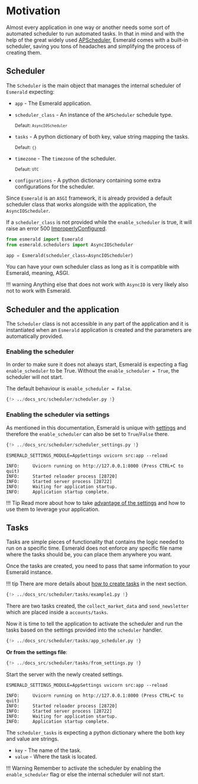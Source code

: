 # Motivation

Almost every application in one way or another needs some sort of automated scheduler to run automated tasks.
In that in mind and with the help of the great widely used
<a href='https://apscheduler.readthedocs.io/en/3.x/' target='_blank'>APScheduler</a>, Esmerald comes with a built-in
scheduler, saving you tons of headaches and simplifying the process of creating them.

## Scheduler

The `Scheduler` is the main object that manages the internal scheduler of `Esmerald` expecting:

* `app` - The Esmerald application.
* `scheduler_class` - An instance of the `APScheduler` schedule type.

    <sup>Default: `AsyncIOScheduler`</sup>

* `tasks` - A python dictionary of both key, value string mapping the tasks.

    <sup>Default: `{}`</sup>

* `timezone` - The `timezone` of the scheduler.

    <sup>Default: `UTC`</sup>

* `configurations` - A python dictionary containing some extra configurations for the scheduler.

Since `Esmerald` is an `ASGI` framework, it is already provided a default scheduler class that works alongside with
the application, the `AsyncIOScheduler`.

If a `scheduler_class` is not provided while the `enable_scheduler` is true, it will raise an error 500
[ImproperlyConfigured](../exceptions.md#improperlyconfigured).

```python hl_lines="4"
from esmerald import Esmerald
from esmerald.schedulers import AsyncIOScheduler

app = Esmerald(scheduler_class=AsyncIOScheduler)
```

You can have your own scheduler class as long as it is compatible with Esmerald, meaning, ASGI.

!!! warning
    Anything else that does not work with `AsyncIO` is very likely also not to work with Esmerald.

## Scheduler and the application

The `Scheduler` class is not accessible in any part of the application and it is instantiated when an `Esmerald`
application is created and the parameters are automatically provided.

### Enabling the scheduler

In order to make sure it does not always start, Esmerald is expecting a flag `enable_scheduler` to be True. Without
the `enable_scheduler = True`, the scheduler will not start. 

The default behaviour is `enable_scheduler = False`.

```python hl_lines="3"
{!> ../docs_src/scheduler/scheduler.py !}
```

### Enabling the scheduler via settings

As mentioned in this documentation, Esmerald is unique with [settings](../application/settings.md) and therefore
the `enable_scheduler` can also be set to `True`/`False` there.

```python hl_lines="6"
{!> ../docs_src/scheduler/scheduler_settings.py !}
```

```shell
ESMERALD_SETTINGS_MODULE=AppSettings uvicorn src:app --reload

INFO:     Uvicorn running on http://127.0.0.1:8000 (Press CTRL+C to quit)
INFO:     Started reloader process [28720]
INFO:     Started server process [28722]
INFO:     Waiting for application startup.
INFO:     Application startup complete.
```

!!! Tip
    Read more about how to take [advantage of the settings](../application/settings.md) and how to use them to leverage
    your application.

## Tasks

Tasks are simple pieces of functionality that contains the logic needed to run on a specific time.
Esmerald does not enforce any specific file name where the tasks should be, you can place them anywhere you want.

Once the tasks are created, you need to pass that same information to your Esmerald instance.

!!! tip
    There are more details about [how to create tasks](./handler.md) in the next section.

```python title="accounts/tasks.py"
{!> ../docs_src/scheduler/tasks/example1.py !}
```

There are two tasks created, the `collect_market_data` and `send_newsletter` which are placed inside a
`accounts/tasks`.

Now it is time to tell the application to activate the scheduler and run the tasks based on the settings provided
into the `scheduler` handler.

```python hl_lines="5-9"
{!> ../docs_src/scheduler/tasks/app_scheduler.py !}
```

**Or from the settings file**:

```python hl_lines="7 10-14"
{!> ../docs_src/scheduler/tasks/from_settings.py !}
```

Start the server with the newly created settings.

```shell
ESMERALD_SETTINGS_MODULE=AppSettings uvicorn src:app --reload

INFO:     Uvicorn running on http://127.0.0.1:8000 (Press CTRL+C to quit)
INFO:     Started reloader process [28720]
INFO:     Started server process [28722]
INFO:     Waiting for application startup.
INFO:     Application startup complete.
```

The `scheduler_tasks` is expecting a python dictionary where the both key and value are strings.

* `key` - The name of the task.
* `value` - Where the task is located.

!!! Warning
    Remember to activate the scheduler by enabling the `enable_scheduler` flag or else the internal scheduler will not
    start.
